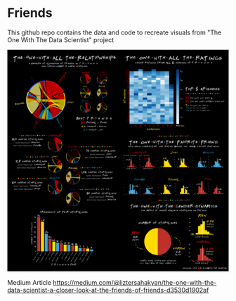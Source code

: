 # Friends 

This github repo contains the data and code to recreate visuals from "The One With The Data Scientist" project

<img src="https://github.com/elizabethts/Friends/blob/master/Friends-Thumbnail.png" width="900" />

Medium Article
https://medium.com/@liztersahakyan/the-one-with-the-data-scientist-a-closer-look-at-the-friends-of-friends-d3530d1902af
